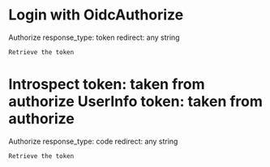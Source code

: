 Login with OidcAuthorize
===========
Authorize
response_type: token
redirect: any string

	Retrieve the token
Introspect
token: taken from authorize
UserInfo
token: taken from authorize
============
Authorize
response_type: code
redirect: any string

	Retrieve the token

